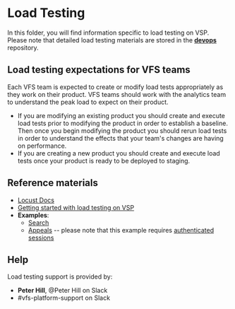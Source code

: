 # Load Testing
In this folder, you will find information specific to load testing on VSP.  Please note that detailed load testing materials are stored in the **[devops](https://github.com/department-of-veterans-affairs/devops/tree/master/loadtest)** repository.

## Load testing expectations for VFS teams
Each VFS team is expected to create or modify load tests appropriately as they work on their product.  VFS teams should work with the analytics team to understand the peak load to expect on their product.
- If you are modifying an existing product you should create and execute load tests prior to modifying the product in order to establish a baseline.  Then once you begin modifying the product you should rerun load tests in order to understand the effects that your team's changes are having on performance.
- If you are creating a new product you should create and execute load tests once your product is ready to be deployed to staging.

## Reference materials
- [Locust Docs](https://docs.locust.io/en/stable/)
- [Getting started with load testing on VSP](https://github.com/department-of-veterans-affairs/devops/tree/master/loadtest)
- **Examples**:
  - [Search](https://github.com/department-of-veterans-affairs/devops/tree/master/loadtest/search)
  - [Appeals](https://github.com/department-of-veterans-affairs/devops/tree/master/loadtest/appealsv2) -- please note that this example requires [authenticated sessions](auth-session-loadtest.md)

## Help
Load testing support is provided by:  
- **Peter Hill**, @Peter Hill on Slack
- #vfs-platform-support on Slack
